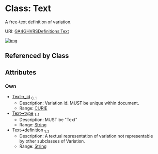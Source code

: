 
# Class: Text


A free-text definition of variation.

URI: [GA4GHVRSDefinitions:Text](GA4GHVRSDefinitionsText)


[![img](https://yuml.me/diagram/nofunky;dir:TB/class/[CURIE]<_id%200..1-++[Text&#124;type:string;definition:string],[CURIE])](https://yuml.me/diagram/nofunky;dir:TB/class/[CURIE]<_id%200..1-++[Text&#124;type:string;definition:string],[CURIE])

## Referenced by Class


## Attributes


### Own

 * [Text➞_id](Text__id.md)  <sub>0..1</sub>
     * Description: Variation Id. MUST be unique within document.
     * Range: [CURIE](CURIE.md)
 * [Text➞type](Text_type.md)  <sub>1..1</sub>
     * Description: MUST be "Text"
     * Range: [String](types/String.md)
 * [Text➞definition](Text_definition.md)  <sub>1..1</sub>
     * Description: A textual representation of variation not representable by other subclasses of Variation.
     * Range: [String](types/String.md)
